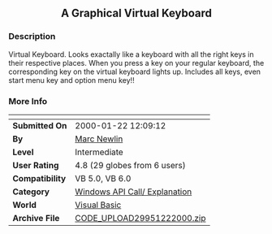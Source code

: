 ﻿<div align="center">

## A Graphical Virtual Keyboard


</div>

### Description

Virtual Keyboard. Looks exactally like a keyboard with all the right keys in their respective places. When you press a key on your regular keyboard, the corresponding key on the virtual keyboard lights up. Includes all keys, even start menu key and option menu key!!
 
### More Info
 


<span>             |<span>
---                |---
**Submitted On**   |2000-01-22 12:09:12
**By**             |[Marc Newlin](https://github.com/Planet-Source-Code/PSCIndex/blob/master/ByAuthor/marc-newlin.md)
**Level**          |Intermediate
**User Rating**    |4.8 (29 globes from 6 users)
**Compatibility**  |VB 5\.0, VB 6\.0
**Category**       |[Windows API Call/ Explanation](https://github.com/Planet-Source-Code/PSCIndex/blob/master/ByCategory/windows-api-call-explanation__1-39.md)
**World**          |[Visual Basic](https://github.com/Planet-Source-Code/PSCIndex/blob/master/ByWorld/visual-basic.md)
**Archive File**   |[CODE\_UPLOAD29951222000\.zip](https://github.com/Planet-Source-Code/marc-newlin-a-graphical-virtual-keyboard__1-5627/archive/master.zip)








